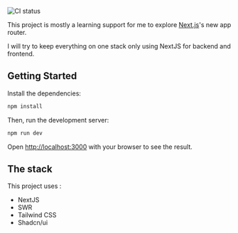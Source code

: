 ![CI status](https://github.com/mickaelramanitrera/iam-sass/actions/workflows/ci.yaml/badge.svg)

This project is mostly a learning support for me to explore [Next.js](https://nextjs.org/)'s new app router.

I will try to keep everything on one stack only using NextJS for backend and frontend.

## Getting Started

Install the dependencies:

```bash
npm install
```

Then, run the development server:

```bash
npm run dev
```

Open [http://localhost:3000](http://localhost:3000) with your browser to see the result.

## The stack

This project uses :

- NextJS
- SWR
- Tailwind CSS
- Shadcn/ui
